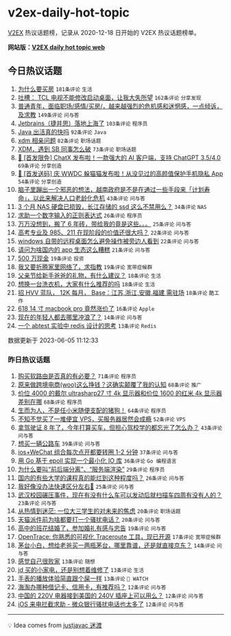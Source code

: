 # v2ex-daily-hot-topic

[V2EX](https://www.v2ex.com/) 热议话题榜，记录从 2020-12-18 日开始的 V2EX 热议话题榜单。

**网站版：[V2EX daily hot topic web](https://boojack.github.io/v2ex-daily-hot-topic-web/)**

## 今日热议话题

<!-- TODAY BEGIN -->

1. [为什么要买房](https://www.v2ex.com/t/945852) `181条评论` `生活`
1. [吐槽： TCL 电视不能修改启动桌面，让我大失所望](https://www.v2ex.com/t/945781) `162条评论` `分享发现`
1. [普通青年，面临职场/感情/买房/，越来越强烈的危机感和迷惘感，一点倾诉，及求教](https://www.v2ex.com/t/945791) `149条评论` `问与答`
1. [Jetbrains（捷并思）落地上海了](https://www.v2ex.com/t/945960) `103条评论` `程序员`
1. [Java 出活真的快吗](https://www.v2ex.com/t/945809) `92条评论` `Java`
1. [xdm 相亲问题](https://www.v2ex.com/t/945963) `82条评论` `职场话题`
1. [XDM，遇到 SB 同事怎么破](https://www.v2ex.com/t/945806) `73条评论` `职场话题`
1. [🎁 [首发限免] ChatX 发布啦！一款强大的 AI 客户端，支持 ChatGPT 3.5/4.0](https://www.v2ex.com/t/945877) `69条评论` `分享创造`
1. [🎁 [首发送码] 庆 WWDC 躲猫猫发布啦！从没见过的高颜值保护手机隐私 App](https://www.v2ex.com/t/946018) `54条评论` `分享创造`
1. [脑子里蹦出一个邪恶的想法，越南政府是不是在通过一些手段来「计划寿命」，以此来解决人口老龄化危机](https://www.v2ex.com/t/945985) `43条评论` `问与答`
1. [3 个月 NAS 硬盘已损毁，长江存储的 ssd 这么不禁用么？](https://www.v2ex.com/t/945920) `34条评论` `NAS`
1. [求助一个数字输入的正则表达式](https://www.v2ex.com/t/945862) `26条评论` `程序员`
1. [万万没想到，搬了 6 年砖，带给我的竟是这些。。。](https://www.v2ex.com/t/945854) `25条评论` `问与答`
1. [高考专业及 985、211 在现阶段的价值还很大吗？](https://www.v2ex.com/t/945914) `22条评论` `问与答`
1. [windows 自带的远程桌面怎么避免操作被旁边人看到](https://www.v2ex.com/t/945823) `22条评论` `问与答`
1. [请问为啥国内的 app 生态这么糟糕](https://www.v2ex.com/t/946025) `21条评论` `问与答`
1. [500 万现金](https://www.v2ex.com/t/945947) `19条评论` `投资`
1. [我又要折腾家里网络了，求指教](https://www.v2ex.com/t/945818) `19条评论` `宽带症候群`
1. [父亲节给新手爸爸的礼物，有什么建议？](https://www.v2ex.com/t/945910) `18条评论` `生活`
1. [想换一台洗衣机，大家有什么推荐的吗](https://www.v2ex.com/t/945846) `18条评论` `生活`
1. [招 HVV 蓝队， 12K 每月， Base：江苏,浙江,安徽,福建 需驻场](https://www.v2ex.com/t/945841) `18条评论` `酷工作`
1. [618 14 寸 macbook pro 竟然涨价了](https://www.v2ex.com/t/945815) `16条评论` `Apple`
1. [现在的年轻人都去哪里冲浪了？](https://www.v2ex.com/t/945959) `14条评论` `问与答`
1. [一个 abtest 实验中 redis 设计的思考](https://www.v2ex.com/t/946008) `13条评论` `Redis`

数据更新于 2023-06-05 11:12:33

<!-- TODAY END -->

### 昨日热议话题

<!-- YESTERDAY BEGIN -->

1. [购买软路由是否真的有必要？](https://www.v2ex.com/t/945653) `71条评论` `程序员`
1. [原来做跨境电商(woo)这么挣钱？这确实颠覆了我的认知](https://www.v2ex.com/t/945757) `68条评论` `推广`
1. [价位 4000 的戴尔 ultrasharp27 寸 4k 显示器和价位 1600 的红米 4k 显示器差别在哪](https://www.v2ex.com/t/945602) `68条评论` `程序员`
1. [生而为人，不是任小米随便支配的猪狗！](https://www.v2ex.com/t/945694) `64条评论` `程序员`
1. [不知不觉买了一堆便宜 VPS，买服务器居然会成瘾](https://www.v2ex.com/t/945609) `52条评论` `VPS`
1. [拿驾驶证 8 年了，今年打算买车，但担心驾校学的都忘光了怎么办？](https://www.v2ex.com/t/945656) `43条评论` `问与答`
1. [想买一辆公路车](https://www.v2ex.com/t/945630) `39条评论` `问与答`
1. [ios+WeChat 组合每次点开都要转圈 1-2 分钟](https://www.v2ex.com/t/945599) `37条评论` `问与答`
1. [用 Go 基于 epoll 实现一个最小化 IO 库](https://www.v2ex.com/t/945616) `36条评论` `Go 编程语言`
1. [为什么要叫“前后端分离”、“服务端渲染”](https://www.v2ex.com/t/945682) `29条评论` `程序员`
1. [国内的有些大学的课程真的能烂到这种程度吗？](https://www.v2ex.com/t/945753) `26条评论` `问与答`
1. [我好像没办法快速区分左右🥵](https://www.v2ex.com/t/945729) `25条评论` `问与答`
1. [武汉校园碾压事件，现在有没有什么车可以发动后就扫描车四周有没有人的？](https://www.v2ex.com/t/945606) `23条评论` `问与答`
1. [从热情到迷茫: 一位大三学生的对未来的焦虑](https://www.v2ex.com/t/945715) `20条评论` `职场话题`
1. [天猫派件前为啥都要打一个骚扰电话？](https://www.v2ex.com/t/945645) `20条评论` `问与答`
1. [高中的班花结婚了，参加婚礼有感与忠告](https://www.v2ex.com/t/945765) `19条评论` `问与答`
1. [OpenTrace: 你熟悉的可视化 Traceroute 工具，现已开源](https://www.v2ex.com/t/945596) `17条评论` `宽带症候群`
1. [茅台小白，想给老爸买一两瓶茅台，哪里靠谱，还是就直接京东？](https://www.v2ex.com/t/945603) `14条评论` `问与答`
1. [感觉自己很败家](https://www.v2ex.com/t/945737) `13条评论` `随想`
1. [jd 买的小家电，还是别想着维修了](https://www.v2ex.com/t/945676) `13条评论` `生活`
1. [手表的播放体验简直跟个屎一样](https://www.v2ex.com/t/945646) `13条评论` ` WATCH`
1. [海淘办哪种借记卡、信用卡，有推荐吗？](https://www.v2ex.com/t/945673) `12条评论` `问与答`
1. [中国的 220V 电器接到美国的 240V 插座上可以用么？](https://www.v2ex.com/t/945641) `12条评论` `问与答`
1. [iOS 来电拦截求助 - 微众银行骚扰电话也太多了](https://www.v2ex.com/t/945638) `12条评论` `问与答`

<!-- YESTERDAY END -->

---

💡 Idea comes from [justjavac 迷渡](https://github.com/justjavac/)
